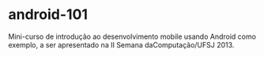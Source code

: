 android-101
===========

Mini-curso de introdução ao desenvolvimento mobile usando Android como exemplo, a ser apresentado na II Semana daComputação/UFSJ 2013.
